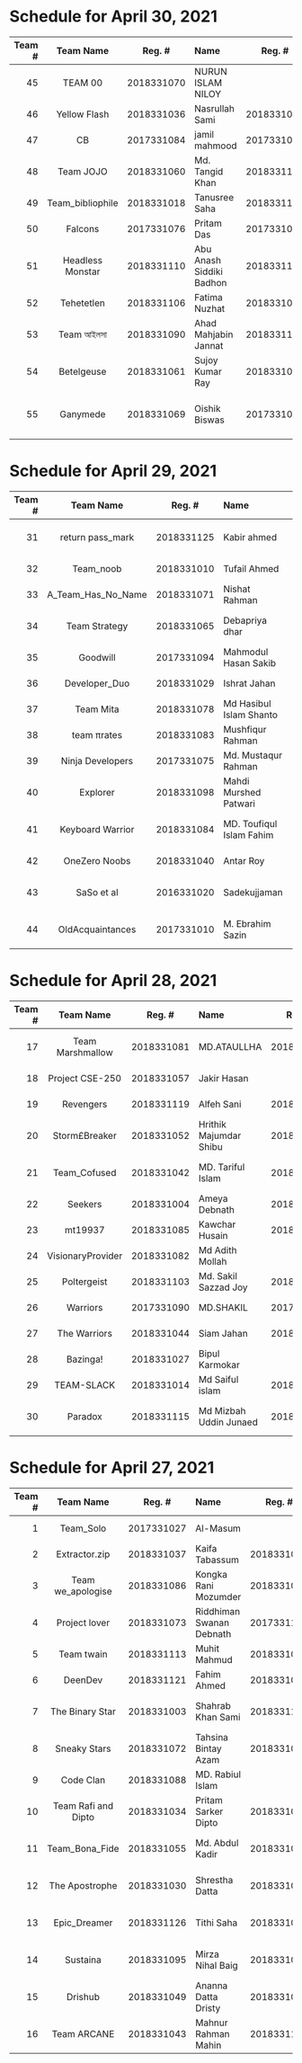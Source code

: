 Schedule for April 30, 2021
===========================

Team # | Team Name| Reg. # | Name| Reg. # | Name| Time |
------:|:--------:|:------:|:----|:------:|:----|:----:|
45|TEAM 00|2018331070|NURUN ISLAM NILOY|||11:00 AM|
46|Yellow Flash|2018331036|Nasrullah Sami|2018331064|Mahir Mosleh|11:20 AM|
47|CB|2017331084|jamil mahmood|2017331048|Ezaz Ahmed Miraz|11:40 AM|
48|Team JOJO|2018331060|Md. Tangid Khan|2018331124|Fazla Rabby Rady|12:00 PM|
49|Team_bibliophile|2018331018|Tanusree Saha|2018331105|Mala Jhora|02:30 PM|
50|Falcons|2017331076|Pritam Das|2017331068|Zakir Hossain|02:50 PM|
51|Headless Monstar|2018331110|Abu Anash Siddiki Badhon|2018331114|Tanvir Mahmud|03:10 PM|
52|Tehetetlen|2018331106|Fatima Nuzhat|2018331008|Samia Preity|03:30 PM|
53|Team আইলসা|2018331090|Ahad Mahjabin Jannat|2018331122|Fahmida Akter|03:50 PM|
54|Betelgeuse|2018331061|Sujoy Kumar Ray|2018331041|Aahsanul Azim|04:20 PM|
55|Ganymede|2018331069|Oishik Biswas|2017331035|MD.AZHARUL KARIM CHOWDHURY ANIK|04:40 PM|

Schedule for April 29, 2021
===========================

Team # | Team Name| Reg. # | Name| Reg. # | Name| Time |
------:|:--------:|:------:|:----|:------:|:----|:----:|
31|return pass_mark|2018331125|Kabir ahmed|2018331033|Mehedi hasan rabby|11:00 AM|
32|Team_noob|2018331010|Tufail Ahmed|2018331100|Shanur Milon|11:20 AM|
33|A_Team_Has_No_Name|2018331071|Nishat Rahman|2018331087|Nafis Fuad Abir|11:40 AM|
34|Team Strategy|2018331065|Debapriya dhar|2018331097|Aisha Hayder Chowdhury|12:00 PM|
35|Goodwill|2017331094|Mahmodul Hasan Sakib|||12:20 PM|
36|Developer_Duo|2018331029|Ishrat Jahan|2018331011|Amir Hamza|12:40 PM|
37|Team Mita|2018331078|Md Hasibul Islam Shanto|2018331084|S M Al Hasib|02:00 PM|
38|team πrates|2018331083|Mushfiqur Rahman|2018331123|Mahbubul Hasan|02:20 PM|
39|Ninja Developers |2017331075|Md. Mustaqur Rahman|2017331088|Roman Raihan|02:40 PM|
40|Explorer|2018331098|Mahdi Murshed Patwari |||03:00 PM|
41|Keyboard Warrior|2018331084|MD. Toufiqul Islam Fahim|2018331120|Abdul Wadud Shakib|03:20 PM|
42|OneZero Noobs|2018331040|Antar Roy|2018331012|Faridul Reza Sagor|03:40 PM|
43|SaSo et al|2016331020|Sadekujjaman|2016331004|MD. Shahidul Islam|04:10 PM|
44|OldAcquaintances|2017331010|M. Ebrahim Sazin|2017331013|Navid Ishriyaq Amin|04:40 PM|


Schedule for April 28, 2021
===========================

Team # | Team Name| Reg. # | Name| Reg. # | Name| Time |
------:|:--------:|:------:|:----|:------:|:----|:----:|
17|Team Marshmallow|2018331081|MD.ATAULLHA|2018331045|Soumik Paul Jisun|11:00 AM|
18|Project CSE-250|2018331057|Jakir Hasan|||11:20 AM|
19|Revengers|2018331119|Alfeh Sani|2018331077|Omar sultan|11:40 AM|
20|Storm£Breaker|2018331052|Hrithik Majumdar Shibu|2018331056|Ashraful Islam|12:00 PM|
21|Team_Cofused|2018331042|MD. Tariful Islam|2018331028|Kazi Md Arif Shahriar|12:20 PM|
22|Seekers |2018331004|Ameya Debnath|2018331050|Raisa Fairooz|12:40 PM|
23|mt19937|2018331085|Kawchar Husain|2018331053|Shaikat Hosen|02:00 PM|
24|VisionaryProvider|2018331082|Md Adith Mollah|||02:20 PM|
25|Poltergeist|2018331103|Md. Sakil Sazzad Joy|2018331107|Rony Hajong|02:40 PM|
26|Warriors|2017331090|MD.SHAKIL|2017331100|Ashikur Rahman|03:00 PM|
27|The Warriors|2018331044|Siam Jahan|2018331048|Suraiya Akter Eva|03:20 PM|
28|Bazinga!|2018331027|Bipul Karmokar|||03:40 PM|
29|TEAM-SLACK|2018331014|Md Saiful islam|2018331032|Shafaet ullah|04:00 PM|
30|Paradox|2018331115|Md Mizbah Uddin Junaed|2018331111|Redwanur Rahman Akanda|04:20 PM|


Schedule for April 27, 2021
===========================

Team # | Team Name| Reg. # | Name| Reg. # | Name| Time |
------:|:--------:|:------:|:----|:------:|:----|:----:|
1|Team_Solo|2017331027|Al-Masum|||11:00 AM|
2|Extractor.zip|2018331037|Kaifa Tabassum|2018331046|Zhalok Rahman|11:15 AM|
3|Team  we_apologise|2018331086|Kongka Rani Mozumder|2018331068|Moksedur Rahman Sohan|11:30 AM|
4|Project lover |2018331073|Riddhiman Swanan Debnath|2017331104|Imtiaz Kabir Iftu|11:45 AM|
5|Team twain|2018331113|Muhit Mahmud|2018331047|Nazmun Nahar Tui|12:00 PM|
6|DeenDev|2018331121|Fahim Ahmed|2018331019|Naimul Islam|12:15 PM|
7|The Binary Star|2018331003|Shahrab Khan Sami|2018331118|Golam Mostofa Naeem|12:30 PM|
8|Sneaky Stars|2018331072|Tahsina Bintay Azam|2018331022|Nowshin Alam Owishi|02:00 PM|
9|Code Clan|2018331088|MD. Rabiul Islam|||02:15 PM|
10|Team Rafi and Dipto |2018331034|Pritam Sarker Dipto|2018331035|Abrar Zahin Rafi|02:30 PM|
11|Team_Bona_Fide|2018331055|Md. Abdul Kadir|2018331059|Sabiha Jahan Mim|02:45 PM|
12|The Apostrophe|2018331030|Shrestha Datta|2018331062|MD. SUMON MIAH|03:00 PM|
13|Epic_Dreamer|2018331126|Tithi Saha|2018331024|Md. Fuadul Islam|03:15 PM|
14|Sustaina|2018331095|Mirza Nihal Baig|2018331093|Nahian Beente Firuj|03:30 PM|
15|Drishub|2018331049|Ananna Datta Dristy|2018331051|Tanhab Hossain|03:45 PM|
16|Team ARCANE|2018331043|Mahnur Rahman Mahin|2018331117|Ahmed Iftekher Rais|04:00 PM|
